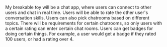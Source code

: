 My breakable toy will be a chat app, where users can connect to other users and chat in real time. Users will be able to rate the other user's conversation skills. Users can also pick chatrooms based on different topics. There will be requirements for certain chatrooms, so only users with a certain rating can enter certain chat rooms. Users can get badges for doing certain things. For example, a user would get a badge if they rated 100 users, or had a rating over 4. 
